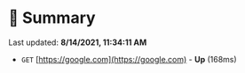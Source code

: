 # 📖 Summary
Last updated: **8/14/2021, 11:34:11 AM**

- `GET` [https://google.com](https://google.com) - **Up** (168ms)
